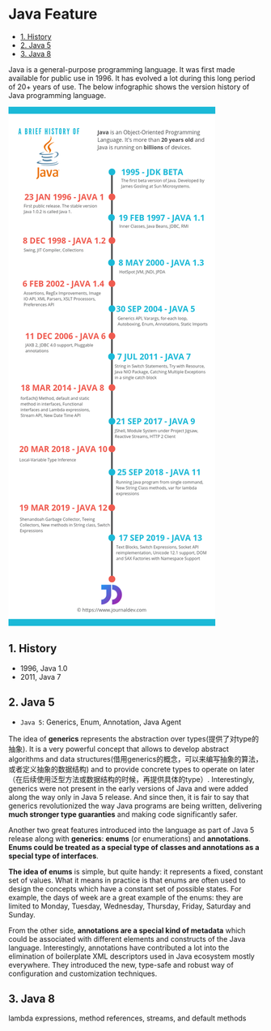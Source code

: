 # Java Feature

<!-- TOC -->

- [1. History](#1-history)
- [2. Java 5](#2-java-5)
- [3. Java 8](#3-java-8)

<!-- /TOC -->

Java is a general-purpose programming language. It was first made available for public use in 1996. It has evolved a lot during this long period of 20+ years of use. The below infographic shows the version history of Java programming language.

![History-of-Java](History-of-Java.png)

## 1. History

- 1996, Java 1.0
- 2011, Java 7

## 2. Java 5

- `Java 5`: Generics, Enum, Annotation, Java Agent

The idea of **generics** represents the abstraction over types(提供了对type的抽象). It is a very powerful concept that allows to develop abstract algorithms and data structures(借用generics的概念，可以来编写抽象的算法，或者定义抽象的数据结构) and to provide concrete types to operate on later（在后续使用泛型方法或数据结构的时候，再提供具体的type）. Interestingly, generics were not present in the early versions of Java and were added along the way only in Java 5 release. And since then, it is fair to say that generics revolutionized the way Java programs are being written, delivering **much stronger type guaranties** and making code significantly safer.

Another two great features introduced into the language as part of Java 5 release along with **generics**: **enums** (or enumerations) and **annotations**. **Enums could be treated as a special type of classes and annotations as a special type of interfaces**.

**The idea of enums** is simple, but quite handy: it represents a fixed, constant set of values. What it means in practice is that enums are often used to design the concepts which have a constant set of possible states. For example, the days of week are a great example of the enums: they are limited to Monday, Tuesday, Wednesday, Thursday, Friday, Saturday and Sunday.

From the other side, **annotations are a special kind of metadata** which could be associated with different elements and constructs of the Java language. Interestingly, annotations have contributed a lot into the elimination of boilerplate XML descriptors used in Java ecosystem mostly everywhere. They introduced the new, type-safe and robust way of configuration and customization techniques.

## 3. Java 8

lambda expressions, method references, streams, and default methods


